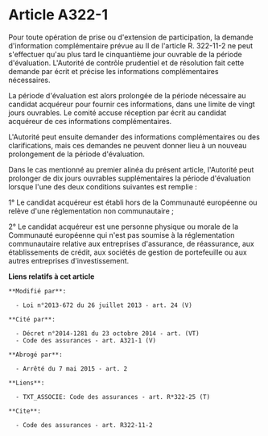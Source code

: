 # Article A322-1

Pour toute opération de prise ou d'extension de participation, la demande d'information complémentaire prévue au II de
l'article R. 322-11-2 ne peut s'effectuer qu'au plus tard le cinquantième jour ouvrable de la période d'évaluation.
L'Autorité de contrôle prudentiel et de résolution fait cette demande par écrit et précise les informations complémentaires
nécessaires. 

La période d'évaluation est alors prolongée de la période nécessaire au candidat acquéreur pour fournir ces informations,
dans une limite de vingt jours ouvrables. Le comité accuse réception par écrit au candidat acquéreur de ces informations
complémentaires. 

L'Autorité peut ensuite demander des informations complémentaires ou des clarifications, mais ces demandes ne peuvent donner
lieu à un nouveau prolongement de la période d'évaluation. 

Dans le cas mentionné au premier alinéa du présent article, l'Autorité peut prolonger de dix jours ouvrables supplémentaires
la période d'évaluation lorsque l'une des deux conditions suivantes est remplie : 

1° Le candidat acquéreur est établi hors de la Communauté européenne ou relève d'une réglementation non communautaire ; 

2° Le candidat acquéreur est une personne physique ou morale de la Communauté européenne qui n'est pas soumise à la
réglementation communautaire relative aux entreprises d'assurance, de réassurance, aux établissements de crédit, aux sociétés
de gestion de portefeuille ou aux autres entreprises d'investissement.

**Liens relatifs à cet article**

	**Modifié par**:

	  - Loi n°2013-672 du 26 juillet 2013 - art. 24 (V)

	**Cité par**:

	  - Décret n°2014-1281 du 23 octobre 2014 - art. (VT)
	  - Code des assurances - art. A321-1 (V)

	**Abrogé par**:

	  - Arrêté du 7 mai 2015 - art. 2

	**Liens**:

	  - TXT_ASSOCIE: Code des assurances - art. R*322-25 (T)

	**Cite**:

	  - Code des assurances - art. R322-11-2
